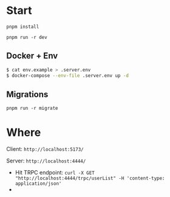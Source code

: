 # Start

`pnpm install`

`pnpm run -r dev`

## Docker + Env

```bash
$ cat env.example > .server.env
$ docker-compose --env-file .server.env up -d
```

## Migrations

`pnpm run -r migrate`

# Where

Client: `http://localhost:5173/`

Server: `http://localhost:4444/`

- Hit TRPC endpoint: `curl -X GET "http://localhost:4444/trpc/userList" -H 'content-type: application/json'`
-
